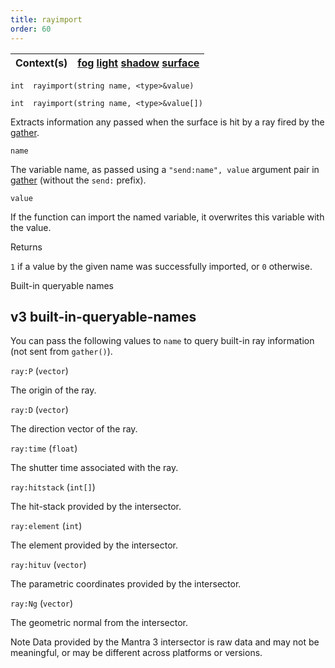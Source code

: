 ```yaml
---
title: rayimport
order: 60
---
```

| Context(s) | [fog](../contexts/fog.html)  [light](../contexts/light.html)  [shadow](../contexts/shadow.html)  [surface](../contexts/surface.html) |
| --- | --- |

`int  rayimport(string name, <type>&value)`

`int  rayimport(string name, <type>&value[])`

Extracts information any passed when the surface is hit by a ray fired by the [gather](./gather "Sends rays into the scene and returns information from the shaders of
surfaces hit by the rays.").

`name`

The variable name, as passed using a `"send:name", value` argument pair in [gather](./gather "Sends rays into the scene and returns information from the shaders of
surfaces hit by the rays.") (without the `send:` prefix).

`value`

If the function can import the named variable, it overwrites this variable with the value.

Returns

`1` if a value by the given name was successfully imported, or `0` otherwise.

Built-in queryable names

## v3 built-in-queryable-names

You can pass the following values to `name` to query built-in ray information (not sent from `gather()`).

`ray:P` (`vector`)

The origin of the ray.

`ray:D` (`vector`)

The direction vector of the ray.

`ray:time` (`float`)

The shutter time associated with the ray.

`ray:hitstack` (`int[]`)

The hit-stack provided by the intersector.

`ray:element` (`int`)

The element provided by the intersector.

`ray:hituv` (`vector`)

The parametric coordinates provided by the intersector.

`ray:Ng` (`vector`)

The geometric normal from the intersector.

Note
Data provided by the Mantra 3 intersector is raw data and may not be meaningful, or may be different across platforms or versions.
